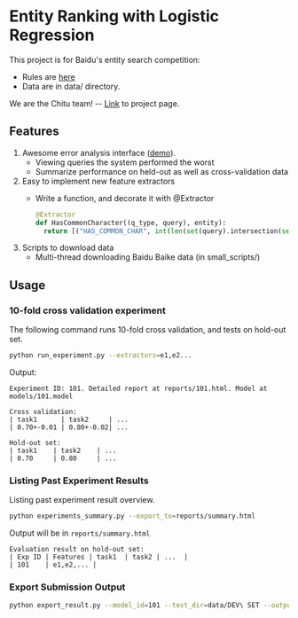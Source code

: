 # Entity Ranking with Logistic Regression

This project is for Baidu's entity search competition:

* Rules are [here](http://nlpcc.baidu.com/rules.html)
* Data are in data/ directory.

We are the Chitu team! -- [Link](http://fifigithub.github.io/Baidu-entity-search-competition) to project page.

## Features

1. Awesome error analysis interface ([demo](http://www.xuehuichao.com/error_analysis.html)). 
   * Viewing queries the system performed the worst
   * Summarize performance on held-out as well as cross-validation data
2. Easy to implement new feature extractors
   * Write a function, and decorate it with @Extractor

      ```python
      @Extractor
      def HasCommonCharacter((q_type, query), entity):
        return [("HAS_COMMON_CHAR", int(len(set(query).intersection(set(entity)) != 0)))]
      ```
3. Scripts to download data
   * Multi-thread downloading Baidu Baike data (in small_scripts/)

## Usage
### 10-fold cross validation experiment
The following command runs 10-fold cross validation, and tests on hold-out set.
```sh
python run_experiment.py --extractors=e1,e2...
```
Output:
```
Experiment ID: 101. Detailed report at reports/101.html. Model at models/101.model

Cross validation:
| task1      | task2     | ...
| 0.70+-0.01 | 0.80+-0.02| ...

Hold-out set:
| task1    | task2    | ...
| 0.70     | 0.80     | ...

```

### Listing Past Experiment Results
Listing past experiment result overview.

```sh
python experiments_summary.py --export_to=reports/summary.html
```
Output will be in `reports/summary.html`
```
Evaluation result on hold-out set:
| Exp ID | Features | task1  | task2 | ...  |
| 101    | e1,e2,... |
```

### Export Submission Output
```sh
python export_result.py --model_id=101 --test_dir=data/DEV\ SET --output_dir=output
```
